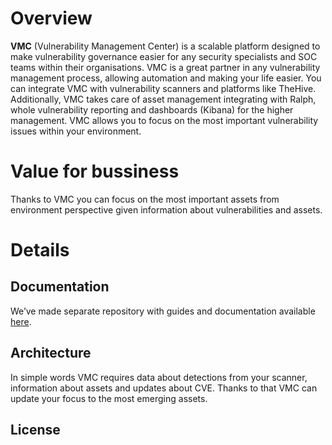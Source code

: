 # Overview
**VMC** (Vulnerability Management Center) is a scalable platform designed to make vulnerability governance easier for any security specialists and SOC teams within their organisations. VMC is a great partner in any vulnerability management process, allowing automation and making your life easier. You can integrate VMC with vulnerability scanners and platforms like TheHive. Additionally, VMC takes care of asset management integrating with Ralph, whole vulnerability reporting and dashboards (Kibana) for the higher management. VMC allows you to focus on the most important vulnerability issues within your environment.

# Value for bussiness
Thanks to VMC you can focus on the most important assets from environment perspective given information about vulnerabilities and assets.

# Details
## Documentation
We’ve made separate repository with guides and documentation available [here](https://github.com/DSecureMe/vmcDocs).
## Architecture
In simple words VMC requires data about detections from your scanner, information about assets and updates about CVE. Thanks to that VMC can update your focus to the most emerging assets.
## License
